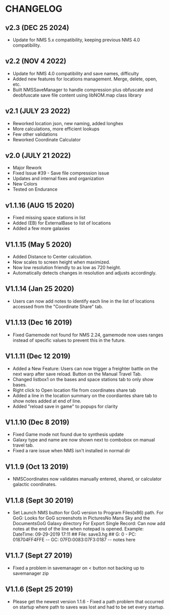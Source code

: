 # CHANGELOG

## v2.3 (DEC 25 2024)
- Update for NMS 5.x compatibility, keeping previous NMS 4.0 compatibility.
  
## v2.2 (NOV 4 2022)
- Update for NMS 4.0 compatibility and save names, difficulty
- Added new features for locations management. Merge, delete, open, etc.
- Built NMSSaveManager to handle compression plus obfuscate and deobfuscate save file content using libNOM.map class library

## v2.1 (JULY 23 2022)
- Reworked location json, new naming, added longhex
- More calculations, more efficient lookups
- Few other validations
- Reworked Coordinate Calculator

## v2.0 (JULY 21 2022)
- Major Rework
- Fixed Issue #39 - Save file compression issue
- Updates and internal fixes and organization
- New Colors
- Tested on Endurance

## v1.1.16 (AUG 15 2020)
- Fixed missing space stations in list
- Added (EB) for ExternalBase to list of locations
- Added a few more galaxies

## V1.1.15 (May 5 2020)
- Added Distance to Center calculation.
- Now scales to screen height when maximized.
- Now low resolution friendly to as low as 720 height.
- Automatically detects changes in resolution and adjusts accordingly.

## V1.1.14 (Jan 25 2020)
- Users can now add notes to identify each line in the list of locations accessed from the "Coordinate Share" tab. 

## V1.1.13 (Dec 16 2019)
- Fixed Gamemode not found for NMS 2.24, gamemode now uses ranges instead of specific values to prevent this in the future.

## V1.1.11 (Dec 12 2019)
- Added a New Feature: Users can now trigger a freighter battle on the next warp after save reload. Button on the Manual Travel Tab.
- Changed listbox1 on the bases and space stations tab to only show bases.
- Right click to Open location file from coordinates share tab
- Added a line in the location summary on the coordiantes share tab to show notes added at end of line.
- Added "reload save in game" to popups for clarity

## V1.1.10 (Dec 8 2019)
- Fixed Game mode not found due to synthesis update
- Galaxy type and name are now shown next to combobox on manual travel tab.
- Fixed a rare issue when NMS isn't installed in normal dir

## V1.1.9 (Oct 13 2019)
- NMSCoordinates now validates manually entered, shared, or calculator galactic coordinates.

## V1.1.8 (Sept 30 2019)
- Set Launch NMS button for GoG version to Program Files(x86) path.
		For GoG: Looks for GoG screenshots in PicturesNo Mans Sky and the DocumentsGoG Galaxy directory
		For Export Single Record: Can now add notes at the end of the line when notepad is opened.
		Example:
		DateTime: 09-29-2019 17:11 ## File: save3.hg ## G: 0 - PC: 018704FF4FFE -- GC: 07FD:0083:07F3:0187 -- notes here

## V1.1.7 (Sept 27 2019)
- Fixed a problem in savemanager on < button not backing up to savemanager zip

## V1.1.6 (Sept 25 2019)
- Please get the newest version 1.1.6 - Fixed a path problem that occurred on startup where path to saves was lost and had to be set every startup. 
